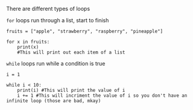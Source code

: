 There are different types of loops

`for` loops run through a list, start to finish

```
fruits = ["apple", "strawberry", "raspberry", "pineapple"]

for x in fruits:
	print(x)
	#This will print out each item of a list
```


`while` loops run while a condition is true

```
i = 1

while i < 10:
	print(i) #This will print the value of i
	i += 1 #This will incriment the value of i so you don't have an infinite loop (those are bad, mkay)
```
